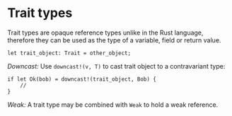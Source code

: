 # Trait types

Trait types are opaque reference types unlike in the Rust language, therefore they can be used as the type of a variable, field or return value.

```ds
let trait_object: Trait = other_object;
```

_Downcast:_ Use `downcast!(v, T)` to cast trait object to a contravariant type:

```ds
if let Ok(bob) = downcast!(trait_object, Bob) {
    //
}
```

_Weak:_ A trait type may be combined with `Weak` to hold a weak reference.